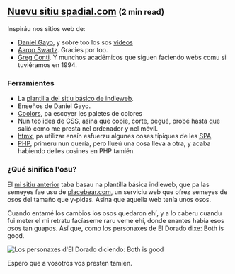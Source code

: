 ## <a href="/blog/nuevu-sitiu">Nuevu sitiu spadial.com</a> <small>(2 min read)</small>

Inspiráu nos sitios web de:  

 * [Daniel Gayo](https://danigayo.info/), y sobre too los sos [vídeos](https://www.youtube.com/playlist?list=PLoSpcFclox5vvSS3cMXhij9HIHK15iDtj)  
 * [Aaron Swartz](http://www.aaronsw.com/). Gracies por too.  
 * [Greg Conti](http://www.gregconti.com/). Y munchos académicos que siguen faciendo webs comu si tuviéramos en 1994.

### Ferramientes

  * La [plantilla del sitiu básico de indieweb](https://github.com/indieweb/blank-gh-site).  
  * Enseños de Daniel Gayo.  
  * [Coolors](https://coolors.co/), pa escoyer les paletes de colores  
  * Nun teo idea de CSS, asina que copie, corte, pegué, probé hasta que salió como me presta nel ordenador y nel móvil.  
  * [htmx](https://htmx.org/), pa utilizar ensín esfuerzu algunes coses típiques de les <acronym lang="en" title="Single Page Application">SPA</acronym>.  
  * [PHP](https://www.php.net/), primeru nun quería, pero llueú una cosa lleva a otra, y acaba habiendo delles cosines en PHP tamién.  
      

### ¿Qué sinifica l'osu?

El [mi sitiu anterior](https://web.archive.org/web/20220518231002/http://www.spadial.com/) taba basau na plantilla básica indieweb, que pa las semeyes fae usu de [placebear.com](https://placebear.com), un serviciu web que ofrez semeyes de osos del tamaño que y-pidas. Asina que aquella web tenía unos osos.
    
Cuando entamé los cambios los osos quedaron ehí, y a lo caberu cuandu fui meter el mi retratu facíaseme raru veme ehí, donde enantes había esos osos tan guapos. Así que, como los personaxes de El Dorado dixe: Both is good.

![Los personaxes d'El Dorado diciendo: Both is good](/images/eldorado_bothisgood.gif)

Espero que a vosotros vos presten tamién.